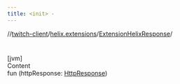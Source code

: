 ```yaml
---
title: <init> -
---
```

//[twitch-client](../../index.md)/[helix.extensions](../index.md)/[ExtensionHelixResponse](index.md)/[<init>](-init-.md)



# <init>  
[jvm]  
Content  
fun [<init>](-init-.md)(httpResponse: [HttpResponse]())  



